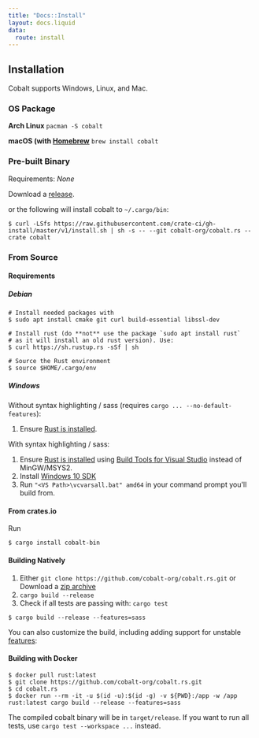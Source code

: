 ```yaml
---
title: "Docs::Install"
layout: docs.liquid
data:
  route: install
---
```

## Installation

Cobalt supports Windows, Linux, and Mac.

### OS Package

**Arch Linux**
`pacman -S cobalt`

**macOS (with [Homebrew](https://brew.sh)**
`brew install cobalt`

### Pre-built Binary

Requirements: *None*

Download a [release](https://github.com/cobalt-org/cobalt.rs/releases).

or the following will install cobalt to `~/.cargo/bin`:
```
$ curl -LSfs https://raw.githubusercontent.com/crate-ci/gh-install/master/v1/install.sh | sh -s -- --git cobalt-org/cobalt.rs --crate cobalt
```

### From Source

#### Requirements

##### Debian

```
# Install needed packages with
$ sudo apt install cmake git curl build-essential libssl-dev

# Install rust (do **not** use the package `sudo apt install rust`
# as it will install an old rust version). Use:
$ curl https://sh.rustup.rs -sSf | sh

# Source the Rust environment
$ source $HOME/.cargo/env
```

##### Windows

Without syntax highlighting / sass (requires `cargo ... --no-default-features`):

1. Ensure [Rust is installed](https://rustup.rs/).

With syntax highlighting / sass:

1. Ensure [Rust is installed](https://rustup.rs/) using [Build Tools for Visual Studio](https://visualstudio.microsoft.com/downloads/)
   instead of MinGW/MSYS2.
2. Install [Windows 10 SDK](https://developer.microsoft.com/en-us/windows/downloads/sdk-archive)
3. Run `"<VS Path>\vcvarsall.bat" amd64` in your command prompt you'll build from.

#### From crates.io

Run
```
$ cargo install cobalt-bin
```

#### Building Natively

1. Either
  `git clone https://github.com/cobalt-org/cobalt.rs.git`
  or
  Download a [zip archive](https://github.com/cobalt-org/cobalt.rs/archive/master.zip)
2. `cargo build --release`
3. Check if all tests are passing with:
    `cargo test`

```
$ cargo build --release --features=sass
```

You can also customize the build, including adding support for unstable [features](https://github.com/cobalt-org/cobalt.rs/blob/master/Cargo.toml#L66):

#### Building with Docker

```
$ docker pull rust:latest
$ git clone https://github.com/cobalt-org/cobalt.rs.git
$ cd cobalt.rs
$ docker run --rm -it -u $(id -u):$(id -g) -v ${PWD}:/app -w /app rust:latest cargo build --release --features=sass
```

The compiled cobalt binary will be in `target/release`. If you want to run all tests, use
`cargo test --workspace ...` instead.
